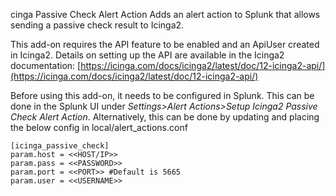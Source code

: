 cinga Passive Check Alert Action
Adds an alert action to Splunk that allows sending a passive check result to Icinga2.

This add-on requires the API feature to be enabled and an ApiUser created in Icinga2. Details on setting up the API are available in the Icinga2 documentation: [https://icinga.com/docs/icinga2/latest/doc/12-icinga2-api/](https://icinga.com/docs/icinga2/latest/doc/12-icinga2-api/)

Before using this add-on, it needs to be configured in Splunk. This can be done in the Splunk UI under *Settings>Alert Actions>Setup Icinga2 Passive Check Alert Action*. Alternatively, this can be done by updating and placing the below config in local/alert_actions.conf

    [icinga_passive_check]
    param.host = <<HOST/IP>>
    param.pass = <<PASSWORD>>
    param.port = <<PORT>> #Default is 5665
    param.user = <<USERNAME>>
